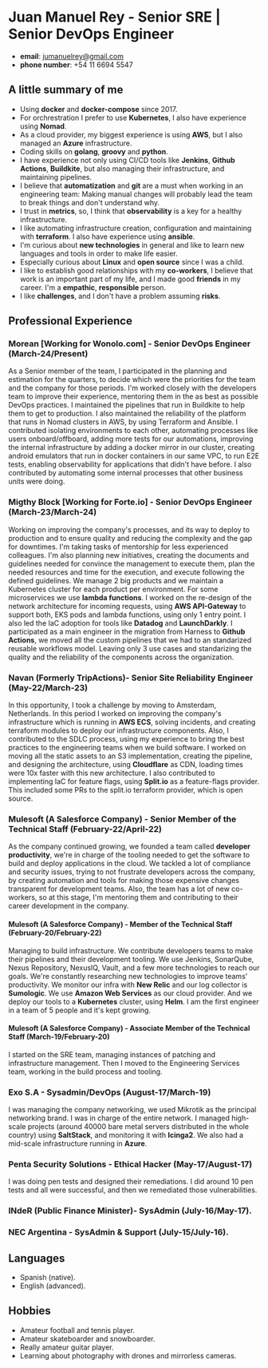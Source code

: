# Juan Manuel Rey - Senior SRE | Senior DevOps Engineer

- **email**: jumanuelrey@gmail.com
- **phone number**: +54 11 6694 5547

## A little summary of me

- Using **docker** and **docker-compose** since 2017.
- For orchrestration I prefer to use **Kubernetes**, I also have experience using **Nomad**.
- As a cloud provider, my biggest experience is using **AWS**, but I also managed an **Azure** infrastructure.
- Coding skills on **golang**, **groovy** and **python**.
- I have experience not only using CI/CD tools like **Jenkins**, **Github Actions**, **Buildkite**, but also managing their infrastructure, and maintaining pipelines.
- I believe that **automatization** and **git** are a must when working in an engineering team: Making manual changes will probably lead the team to break things and don't understand why.
- I trust in **metrics**, so, I think that **observability** is a key for a healthy infrastructure.
- I like automating infrastructure creation, configuration and maintaining with **terraform**. I also have experience using **ansible**.
- I'm curious about **new technologies** in general and like to learn new languages and tools in order to make life easier.
- Especially curious about **Linux** and **open source** since I was a child.
- I like to establish good relationships with my **co-workers**, I believe that work is an important part of my life, and I made good **friends** in my career. I'm a **empathic**, **responsible** person.
- I like **challenges**, and I don't have a problem assuming **risks**.

## Professional Experience

### Morean [Working for Wonolo.com] - Senior DevOps Engineer (March-24/Present)

As a Senior member of the team, I participated in the planning and estimation for the quarters, to decide which were the priorities for the team and the company for those periods.
I'm worked closely with the developers team to improve their experience, mentoring them in the as best as possible DevOps practices. I maintained the pipelines that run in Buildkite to help them to get to production. I also maintained the reliability of the platform that runs in Nomad clusters in AWS, by using Terraform and Ansible.
I contributed isolating environments to each other, automating processes like users onboard/offboard, adding more tests for our automations, improving the internal infrastructure by adding a docker mirror in our cluster, creating android emulators that run in docker containers in our same VPC, to run E2E tests, enabling observability for applications that didn't have before. I also contributed by automating some internal processes that other business units were doing.

### Migthy Block [Working for Forte.io] - Senior DevOps Engineer (March-23/March-24)

Working on improving the company's processes, and its way to deploy to production and to ensure quality and reducing the complexity and the gap for downtimes.
I'm taking tasks of mentorship for less experienced colleagues. I'm also planning new initiatives, creating the documents and guidelines needed for convince the management to execute them, plan the needed resources and time for the execution, and execute following the defined guidelines.
We manage 2 big products and we maintain a Kubernetes cluster for each product per environment. For some microservices we use **lambda functions**.
I worked on the re-design of the network architecture for incoming requests, using **AWS API-Gateway** to support both, EKS pods and lambda functions, using only 1 entry point.
I also led the IaC adoption for tools like **Datadog** and **LaunchDarkly**.
I participated as a main engineer in the migration from Harness to **Github Actions**, we moved all the custom pipelines that we had to an standarized reusable workflows model. Leaving only 3 use cases and standarizing the quality and the reliability of the components across the organization.

### Navan (Formerly TripActions)- Senior Site Reliability Engineer (May-22/March-23)

In this opportunity, I took a challenge by moving to Amsterdam, Netherlands.
In this period I worked on improving the company's infrastructure which is running in **AWS ECS**, solving incidents, and creating terraform modules to deploy our infrastructure components.
Also, I contributed to the SDLC process, using my experience to bring the best practices to the engineering teams when we build software.
I worked on moving all the static assets to an S3 implementation, creating the pipeline, and designing the architecture, using **Cloudflare** as CDN, loading times were 10x faster with this new architecture.
I also contributed to implementing IaC for feature flags, using **Split.io** as a feature-flags provider. This included some PRs to the split.io terraform provider, which is open source.

### Mulesoft (A Salesforce Company) - Senior Member of the Technical Staff (February-22/April-22)

As the company continued growing, we founded a team called **developer productivity**, we're in charge of the tooling needed to get the software to build and deploy applications in the cloud.
We tackled a lot of compliance and security issues, trying to not frustrate developers across the company, by creating automation and tools for making those expensive changes transparent for development teams.
Also, the team has a lot of new co-workers, so at this stage, I'm mentoring them and contributing to their career development in the company.

#### Mulesoft (A Salesforce Company) - Member of the Technical Staff (February-20/February-22)

Managing to build infrastructure. We contribute developers teams to make their pipelines and their development tooling.
We use Jenkins, SonarQube, Nexus Repository, NexusIQ, Vault, and a few more technologies to reach our goals.
We're constantly researching new technologies to improve teams' productivity. We monitor our infra with **New Relic** and our log collector is  **Sumologic**.
We use **Amazon Web Services** as our cloud provider. And we deploy our tools to a **Kubernetes** cluster, using **Helm**.
I am the first engineer in a team of 5 people and it's kept growing.

#### Mulesoft (A Salesforce Company) - Associate Member of the Technical Staff (March-19/February-20)

I started on the SRE team, managing instances of patching and infrastructure management. Then I moved to the Engineering Services team, working in the build process and tooling.

### Exo S.A - Sysadmin/DevOps (August-17/March-19)

I was managing the company networking, we used Mikrotik as the principal networking brand. I was in charge of the entire network.
I managed high-scale projects (around 40000 bare metal servers distributed in the whole country) using **SaltStack**, and monitoring it with **Icinga2**.
We also had a mid-scale infrastructure running in **Azure**.

### Penta Security Solutions - Ethical Hacker (May-17/August-17)

I was doing pen tests and designed their remediations. I did around 10 pen tests and all were successful, and then we remediated those vulnerabilities.

### INdeR (Public Finance Minister)- SysAdmin (July-16/May-17).

### NEC Argentina - SysAdmin & Support (July-15/July-16).

## Languages

- Spanish (native).
- English (advanced).

## Hobbies

- Amateur football and tennis player.
- Amateur skateboarder and snowboarder.
- Really amateur guitar player.
- Learning about photography with drones and mirrorless cameras.
